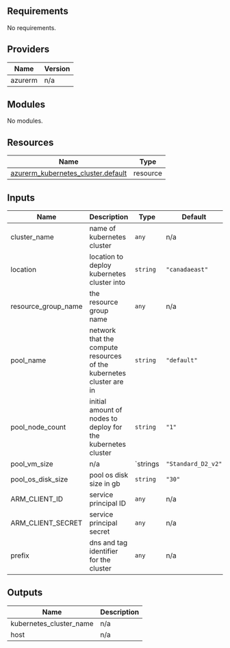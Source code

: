 ## Requirements

No requirements.

## Providers

| Name | Version |
|------|---------|
| azurerm | n/a |

## Modules

No modules.

## Resources

| Name | Type |
|------|------|
| [azurerm_kubernetes_cluster.default](https://registry.terraform.io/providers/hashicorp/azurerm/latest/docs/resources/kubernetes_cluster) | resource |

## Inputs

| Name | Description | Type | Default | Required |
|------|-------------|------|---------|:--------:|
| cluster\_name | name of kubernetes cluster | `any` | n/a | yes |
| location | location to deploy kubernetes cluster into | `string` | `"canadaeast"` | no |
| resource\_group\_name | the resource group name | `any` | n/a | yes |
| pool\_name | network that the compute resources of the kubernetes cluster are in | `string` | `"default"` | no |
| pool\_node\_count | initial amount of nodes to deploy for the kubernetes cluster | `string` | `"1"` | no |
| pool\_vm\_size | n/a | `strings | `"Standard_D2_v2"` | no |
| pool\_os\_disk\_size | pool os disk size in gb | `string` | `"30"` | no |
| ARM\_CLIENT\_ID | service principal ID | `any` | n/a | yes |
| ARM\_CLIENT\_SECRET | service principal secret | `any` | n/a | yes |
| prefix | dns and tag identifier for the cluster | `any` | n/a | yes |

## Outputs

| Name | Description |
|------|-------------|
| kubernetes\_cluster\_name | n/a |
| host | n/a |
